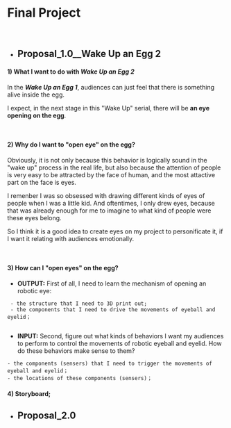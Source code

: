 # Final Project

&nbsp;
&nbsp;
&nbsp;

 * ## Proposal_1.0__Wake Up an Egg 2
 
 #### 1) What I want to do with **_Wake Up an Egg 2_**
 In the **_Wake Up an Egg 1_**, audiences can just feel that there is something alive inside the egg. 
 
 I expect, in the next stage in this "Wake Up" serial, there will be **an eye opening on the egg**.
 
 &nbsp;
 
 #### 2) Why do I want to "open eye" on the egg?
 
 Obviously, it is not only because this behavior is logically sound in the "wake up" process in the real life, 
 but also because the attention of people is very easy to be attracted by the face of human, and the most attactive part 
 on the face is eyes.
 
 I remenber I was so obsessed with drawing different kinds of eyes of people when I was a little kid.
 And oftentimes, I only drew eyes, because that was already enough for me to imagine to what kind of people were these eyes belong.
 
 So I think it is a good idea to create eyes on my project to personificate it, if I want it relating with audiences emotionally.
  
 &nbsp;
  
 #### 3) How can I "open eyes" on the egg?
 
 * **OUTPUT:** First of all, I need to learn the mechanism of opening an robotic eye:
 
``` 
 - the structure that I need to 3D print out;
 - the components that I need to drive the movements of eyeball and eyelid；
 
```
 
 
 * **INPUT:** Second, figure out what kinds of behaviors I want my audiences to perform to control the movements of robotic eyeball and eyelid. How do these behaviors make sense to them?
 
 ``` 
 - the components (sensers) that I need to trigger the movements of eyeball and eyelid；
 - the locations of these components (sensers)；
```
#### 4) Storyboard;
 
 
 
 * ## Proposal_2.0
